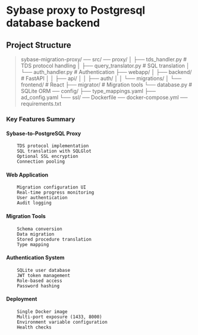 # Sybase proxy to Postgresql database backend

## Project Structure

>sybase-migration-proxy/
>── src/
>   ── proxy/
>   │   ├── tds_handler.py        # TDS protocol handling
>   │   ├── query_translator.py   # SQL translation
>   │   └── auth_handler.py       # Authentication
>   ├── webapp/
>   │   ├── backend/              # FastAPI
>   │   │   ├── api/
>   │   │   ├── auth/
>   │   │   └── migrations/
>   │   └── frontend/             # React
>   ├── migrator/                 # Migration tools
>   └── database.py               # SQLite ORM
>── config/
>   ├── type_mappings.yaml
>   ├── ad_config.yaml
>   └── ssl/
>── Dockerfile
>── docker-compose.yml
>── requirements.txt
>
### Key Features Summary

#### Sybase-to-PostgreSQL Proxy
        TDS protocol implementation
        SQL translation with SQLGlot
        Optional SSL encryption
        Connection pooling
#### Web Application
        Migration configuration UI
        Real-time progress monitoring
        User authentication
        Audit logging
#### Migration Tools
        Schema conversion
        Data migration
        Stored procedure translation
        Type mapping
#### Authentication System
        SQLite user database
        JWT token management
        Role-based access
        Password hashing
#### Deployment
        Single Docker image
        Multi-port exposure (1433, 8000)
        Environment variable configuration
        Health checks
        
